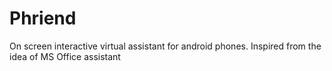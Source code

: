# Phriend
On screen interactive virtual assistant for android phones. Inspired from the idea of MS Office assistant

